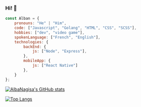 ### Hi! 👋


```js 
const Alban = {
    pronouns: "He" | "Him",
    code: ["Javascript", "Golang", "HTML", "CSS", "SCSS"],
    hobbies: ["dev", "video game"],
    spokenLanguage: ["French", "English"],
    technologies: {
        backEnd: {
            js: ["Node", "Express"],
        },
        mobileApp: {
            js: ["React Native"]
        },
    }
};
```


[![AlbaNagisa's GitHub stats](https://github-readme-stats.vercel.app/api?username=AlbaNagisa&theme=vue-dark&show_icons=true&hide=stars)](https://github.com/anuraghazra/github-readme-stats)

[![Top Langs](https://github-readme-stats.vercel.app/api/top-langs/?username=AlbaNagisa&layout=compact)](https://github.com/anuraghazra/github-readme-stats)
